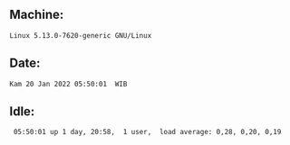 ## Machine:
```
Linux 5.13.0-7620-generic GNU/Linux
```
## Date:
```
Kam 20 Jan 2022 05:50:01  WIB
```
## Idle:
```
 05:50:01 up 1 day, 20:58,  1 user,  load average: 0,28, 0,20, 0,19
```
